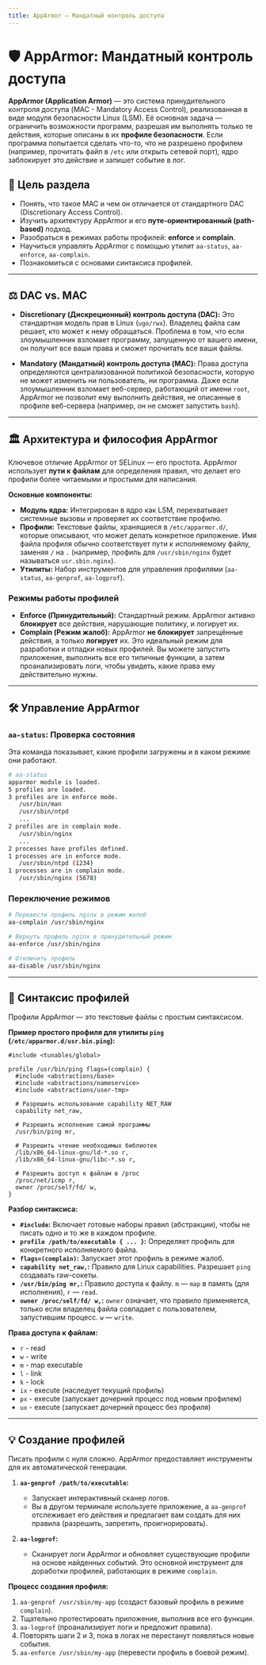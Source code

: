 ```yaml
---
title: AppArmor — Мандатный контроль доступа
---
```


# 🛡️ AppArmor: Мандатный контроль доступа

**AppArmor (Application Armor)** — это система принудительного контроля доступа (MAC - Mandatory Access Control), реализованная в виде модуля безопасности Linux (LSM). Её основная задача — ограничить возможности программ, разрешая им выполнять только те действия, которые описаны в их **профиле безопасности**. Если программа попытается сделать что-то, что не разрешено профилем (например, прочитать файл в `/etc` или открыть сетевой порт), ядро заблокирует это действие и запишет событие в лог.

## 🎯 Цель раздела

- Понять, что такое MAC и чем он отличается от стандартного DAC (Discretionary Access Control).
- Изучить архитектуру AppArmor и его **путе-ориентированный (path-based)** подход.
- Разобраться в режимах работы профилей: **enforce** и **complain**.
- Научиться управлять AppArmor с помощью утилит `aa-status`, `aa-enforce`, `aa-complain`.
- Познакомиться с основами синтаксиса профилей.

---

## ⚖️ DAC vs. MAC

- **Discretionary (Дискреционный) контроль доступа (DAC):** Это стандартная модель прав в Linux (`ugo/rwx`). Владелец файла сам решает, кто может к нему обращаться. Проблема в том, что если злоумышленник взломает программу, запущенную от вашего имени, он получит все ваши права и сможет прочитать все ваши файлы.

- **Mandatory (Мандатный) контроль доступа (MAC):** Права доступа определяются централизованной политикой безопасности, которую не может изменить ни пользователь, ни программа. Даже если злоумышленник взломает веб-сервер, работающий от имени `root`, AppArmor не позволит ему выполнить действия, не описанные в профиле веб-сервера (например, он не сможет запустить `bash`).

--- 

## 🏛️ Архитектура и философия AppArmor

Ключевое отличие AppArmor от SELinux — его простота. AppArmor использует **пути к файлам** для определения правил, что делает его профили более читаемыми и простыми для написания.

**Основные компоненты:**

- **Модуль ядра:** Интегрирован в ядро как LSM, перехватывает системные вызовы и проверяет их соответствие профилю.
- **Профили:** Текстовые файлы, хранящиеся в `/etc/apparmor.d/`, которые описывают, что может делать конкретное приложение. Имя файла профиля обычно соответствует пути к исполняемому файлу, заменяя `/` на `.` (например, профиль для `/usr/sbin/nginx` будет называться `usr.sbin.nginx`).
- **Утилиты:** Набор инструментов для управления профилями (`aa-status`, `aa-genprof`, `aa-logprof`).

### Режимы работы профилей

- **Enforce (Принудительный):** Стандартный режим. AppArmor активно **блокирует** все действия, нарушающие политику, и логирует их.
- **Complain (Режим жалоб):** AppArmor **не блокирует** запрещённые действия, а только **логирует** их. Это идеальный режим для разработки и отладки новых профилей. Вы можете запустить приложение, выполнить все его типичные функции, а затем проанализировать логи, чтобы увидеть, какие права ему действительно нужны.

--- 

## 🛠️ Управление AppArmor

### `aa-status`: Проверка состояния

Эта команда показывает, какие профили загружены и в каком режиме они работают.

```bash
# aa-status
apparmor module is loaded.
5 profiles are loaded.
3 profiles are in enforce mode.
   /usr/bin/man
   /usr/sbin/ntpd
   ... 
2 profiles are in complain mode.
   /usr/sbin/nginx
   ... 
2 processes have profiles defined.
1 processes are in enforce mode.
   /usr/sbin/ntpd (1234)
1 processes are in complain mode.
   /usr/sbin/nginx (5678)
```

### Переключение режимов

```bash
# Перевести профиль nginx в режим жалоб
aa-complain /usr/sbin/nginx

# Вернуть профиль nginx в принудительный режим
aa-enforce /usr/sbin/nginx

# Отключить профиль
aa-disable /usr/sbin/nginx
```

--- 

## 📜 Синтаксис профилей

Профили AppArmor — это текстовые файлы с простым синтаксисом.

**Пример простого профиля для утилиты `ping` (`/etc/apparmor.d/usr.bin.ping`):**

```apparmor
#include <tunables/global>

profile /usr/bin/ping flags=(complain) {
  #include <abstractions/base>
  #include <abstractions/nameservice>
  #include <abstractions/user-tmp>

  # Разрешить использование capability NET_RAW
  capability net_raw,

  # Разрешить исполнение самой программы
  /usr/bin/ping mr,

  # Разрешить чтение необходимых библиотек
  /lib/x86_64-linux-gnu/ld-*.so r,
  /lib/x86_64-linux-gnu/libc-*.so r,

  # Разрешить доступ к файлам в /proc
  /proc/net/icmp r,
  owner /proc/self/fd/ w,
}
```

**Разбор синтаксиса:**

- **`#include`:** Включает готовые наборы правил (абстракции), чтобы не писать одно и то же в каждом профиле.
- **`profile /path/to/executable { ... }`:** Определяет профиль для конкретного исполняемого файла.
- **`flags=(complain)`:** Запускает этот профиль в режиме жалоб.
- **`capability net_raw,`:** Правило для Linux capabilities. Разрешает `ping` создавать raw-сокеты.
- **`/usr/bin/ping mr,`:** Правило доступа к файлу. `m` — `map` в память (для исполнения), `r` — `read`.
- **`owner /proc/self/fd/ w,`:** `owner` означает, что правило применяется, только если владелец файла совпадает с пользователем, запустившим процесс. `w` — `write`.

**Права доступа к файлам:**
- `r` - read
- `w` - write
- `m` - map executable
- `l` - link
- `k` - lock
- `ix` - execute (наследует текущий профиль)
- `px` - execute (запускает дочерний процесс под новым профилем)
- `ux` - execute (запускает дочерний процесс без профиля)

--- 

## 💡 Создание профилей

Писать профили с нуля сложно. AppArmor предоставляет инструменты для их автоматической генерации.

1.  **`aa-genprof /path/to/executable`:**
    - Запускает интерактивный сканер логов.
    - Вы в другом терминале используете приложение, а `aa-genprof` отслеживает его действия и предлагает вам создать для них правила (разрешить, запретить, проигнорировать).

2.  **`aa-logprof`:**
    - Сканирует логи AppArmor и обновляет существующие профили на основе найденных событий. Это основной инструмент для доработки профилей, работающих в режиме `complain`.

**Процесс создания профиля:**

1.  `aa-genprof /usr/sbin/my-app` (создаст базовый профиль в режиме `complain`).
2.  Тщательно протестировать приложение, выполнив все его функции.
3.  `aa-logprof` (проанализирует логи и предложит правила).
4.  Повторять шаги 2 и 3, пока в логах не перестанут появляться новые события.
5.  `aa-enforce /usr/sbin/my-app` (перевести профиль в боевой режим).
